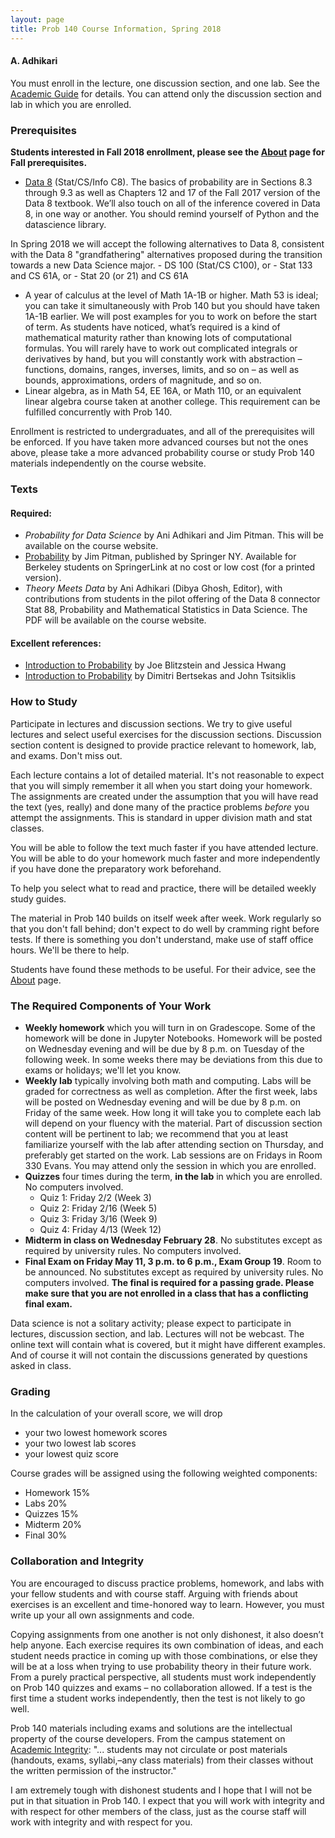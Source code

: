 ```yaml
---
layout: page
title: Prob 140 Course Information, Spring 2018
---
```

#### A. Adhikari ####

You must enroll in the lecture, one discussion section, and one lab. See the [Academic Guide](http://classes.berkeley.edu/content/2018-spring-stat-140-001-lec-001) for details. You can attend only the discussion section and lab in which you are enrolled.

### Prerequisites ###
**Students interested in Fall 2018 enrollment, please see the [About](http://prob140.org/about/) page for Fall prerequisites.**

- [Data 8](http://data8.org/fa17/) (Stat/CS/Info C8). The basics of probability are in Sections 8.3 through 9.3 as well as Chapters 12 and 17 of the Fall 2017 version of the Data 8 textbook. We’ll also touch on all of the inference covered in Data 8, in one way or another. You should remind yourself of Python and the datascience library.

In Spring 2018 we will accept the following alternatives to Data 8, consistent with the Data 8 "grandfathering" alternatives proposed during the transition towards a new Data Science major.
    - DS 100 (Stat/CS C100), or
    - Stat 133 and CS 61A, or
    - Stat 20 (or 21) and CS 61A

- A year of calculus at the level of Math 1A-1B or higher. Math 53 is ideal; you can take it simultaneously with Prob 140 but you should have taken 1A-1B earlier. We will post examples for you to work on before the start of term. As students have noticed, what’s required is a kind of mathematical maturity rather than knowing lots of computational formulas. You will rarely have to work out complicated integrals or derivatives by hand, but you will constantly work with abstraction – functions, domains, ranges, inverses, limits, and so on – as well as bounds, approximations, orders of magnitude, and so on.
- Linear algebra, as in Math 54, EE 16A, or Math 110, or an equivalent linear algebra course taken at another college. This requirement can be fulfilled concurrently with Prob 140.

Enrollment is restricted to undergraduates, and all of the prerequisites will be enforced. If you have taken more advanced courses but not the ones above, please take a more advanced probability course or study Prob 140 materials independently on the course website.

### Texts ###
#### Required: ####
- *Probability for Data Science* by Ani Adhikari and Jim Pitman. This will be available on the course website.
- [Probability](http://www.springer.com/us/book/9780387979748) by Jim Pitman, published by Springer NY. Available for Berkeley students on SpringerLink at no cost or low cost (for a printed version).
- *Theory Meets Data* by Ani Adhikari (Dibya Ghosh, Editor), with contributions from students in the pilot offering of the Data 8 connector Stat 88, Probability and Mathematical Statistics in Data Science. The PDF will be available on the course website.

#### Excellent references: ####
- [Introduction to Probability](https://www.amazon.com/gp/product/1466575573/ref=as_li_tl?ie=UTF8&camp=1789&creative=390957&creativeASIN=1466575573&linkCode=as2) by Joe Blitzstein and Jessica Hwang
- [Introduction to Probability](http://athenasc.com/probbook.html) by Dimitri Bertsekas and John Tsitsiklis

### How to Study ###
Participate in lectures and discussion sections. We try to give useful lectures and select useful exercises for the discussion sections. Discussion section content is designed to provide practice relevant to homework, lab, and exams. Don't miss out.

Each lecture contains a lot of detailed material. It's not reasonable to expect that you will simply remember it all when you start doing your homework. The assignments are created under the assumption that you will have read the text (yes, really) and done many of the practice problems *before* you attempt the assignments. This is standard in upper division math and stat classes.

You will be able to follow the text much faster if you have attended lecture. You will be able to do your homework much faster and more independently if you have done the preparatory work beforehand.

To help you select what to read and practice, there will be detailed weekly study guides.

The material in Prob 140 builds on itself week after week. Work regularly so that you don't fall behind; don't expect to do well by cramming right before tests. If there is something you don't understand, make use of staff office hours. We'll be there to help.

Students have found these methods to be useful. For their advice, see the [About](http://prob140.org/about/) page.

### The Required Components of Your Work ###
- **Weekly homework** which you will turn in on Gradescope. Some of the homework will be done in Jupyter Notebooks. Homework will be posted on Wednesday evening and will be due by 8 p.m. on Tuesday of the following week. In some weeks there may be deviations from this due to exams or holidays; we'll let you know.
- **Weekly lab** typically involving both math and computing. Labs will be graded for correctness as well as completion. After the first week, labs will be posted on Wednesday evening and will be due by 8 p.m. on Friday of the same week. How long it will take you to complete each lab will depend on your fluency with the material. Part of discussion section content will be pertinent to lab; we recommend that you at least familiarize yourself with the lab after attending section on Thursday, and preferably get started on the work. Lab sessions are on Fridays in Room 330 Evans. You may attend only the session in which you are enrolled.
- **Quizzes** four times during the term, **in the lab** in which you are enrolled. No computers involved.
    - Quiz 1: Friday 2/2 (Week 3)
    - Quiz 2: Friday 2/16 (Week 5)
    - Quiz 3: Friday 3/16 (Week 9)
    - Quiz 4: Friday 4/13 (Week 12)
- **Midterm in class on Wednesday February 28**. No substitutes except as required by university rules. No computers involved.
- **Final Exam on Friday May 11, 3 p.m. to 6 p.m., Exam Group 19**. Room to be announced. No substitutes except as required by university rules. No computers involved. **The final is required for a passing grade. Please make sure that you are not enrolled in a class that has a conflicting final exam.**

Data science is not a solitary activity; please expect to participate in lectures, discussion section, and lab. Lectures will not be webcast. The online text will contain what is covered, but it might have different examples. And of course it will not contain the discussions generated by questions asked in class.

### Grading ###
In the calculation of your overall score, we will drop
- your two lowest homework scores
- your two lowest lab scores
- your lowest quiz score

Course grades will be assigned using the following weighted components:
- Homework 15%
- Labs 20%
- Quizzes 15%
- Midterm 20%
- Final 30%

### Collaboration and Integrity ###
You are encouraged to discuss practice problems, homework, and labs with your fellow students and with course staff. Arguing with friends about exercises is an excellent and time-honored way to learn. However, you must write up your all own assignments and code.

Copying assignments from one another is not only dishonest, it also doesn’t help anyone. Each exercise requires its own combination of ideas, and each student needs practice in coming up with those combinations, or else they will be at a loss when trying to use probability theory in their future work. From a purely practical perspective, all students must work independently on Prob 140 quizzes and exams – no collaboration allowed. If a test is the first time a student works independently, then the test is not likely to go well.

Prob 140 materials including exams and solutions are the intellectual property of the course developers. From the campus statement on [Academic Integrity](https://teaching.berkeley.edu/statements-course-policies): "... students may not circulate or post materials (handouts, exams, syllabi,–any class materials) from their classes without the written permission of the instructor."

I am extremely tough with dishonest students and I hope that I will not be put in that situation in Prob 140. I expect that you will work with integrity and with respect for other members of the class, just as the course staff will work with integrity and with respect for you.
